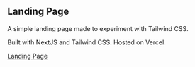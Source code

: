 ## Landing Page

A simple landing page made to experiment with Tailwind CSS.

Built with NextJS and Tailwind CSS. Hosted on Vercel.

[Landing Page](https://landing-page-rho-cyan.vercel.app/)
